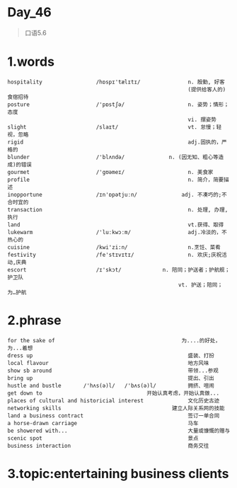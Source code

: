 # Day_46
> 口语5.6
# 1.words
    hospitality                 /hɒspɪ'tælɪtɪ/               n. 殷勤, 好客
                                                             (提供给客人的)食宿招待
    posture                     /'pɒstʃə/                    n. 姿势；情形；态度
                                                             vi. 摆姿势
    slight                      /slaɪt/                      vt. 怠慢；轻视，忽略
    rigid                                                    adj.固执的，严格的
    blunder                     /'blʌndə/              n. (因无知、粗心等造成)的错误
    gourmet                     /'gʊəmeɪ/                    n. 美食家
    profile                                                  n. 简介，简要描述
    inopportune                 /ɪn'ɒpətjuːn/              adj. 不凑巧的;不合时宜的
    transaction                                              n. 处理, 办理, 执行
    land                                                     vt.获得、取得
    lukewarm                    /'luːkwɔːm/                  adj.冷淡的，不热心的
    cuisine                     /kwi'zi:n/                   n.烹饪、菜肴
    festivity                   /fe'stɪvɪtɪ/                 n. 欢庆;庆祝活动,庆典
    escort                      /ɪ'skɔt/             n. 陪同；护送者；护航舰；护卫队
                                                          vt. 护送；陪同；为…护航

# 2.phrase
    for the sake of                                        为....的好处，为...着想
    dress up                                                 盛装、打扮
    local flavour                                            地方风味
    show sb around                                           带领...参观
    bring up                                                 提出、引出
    hustle and bustle       /'hʌs(ə)l/   /'bʌs(ə)l/          拥挤、喧闹
    get down to                                 开始认真考虑，开始认真做... 
    places of cultural and historicial interest              文化历史古迹
    networking skills                                   建立人际关系网的技能  
    land a business contract                                 签订一单合同
    a horse-drawn carriage                                   马车
    be showered with...                                      大量或慷慨的赠与
    scenic spot                                              景点
    business interaction                                     商务交往

# 3.topic:entertaining business clients











